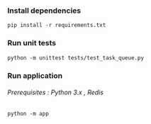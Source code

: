 ### Install dependencies
```shell
pip install -r requirements.txt
```

### Run unit tests
```shell
python -m unittest tests/test_task_queue.py
```

### Run application
###### Prerequisites : Python 3.x , Redis
```shell
python -m app
```